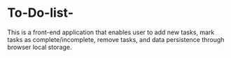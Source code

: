 # To-Do-list-
This is a front-end application that enables user to add new tasks, mark tasks as complete/incomplete, remove  tasks, and data persistence through browser local storage. 
